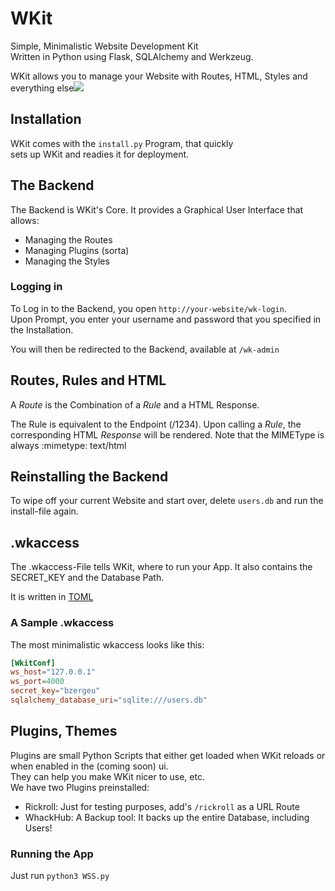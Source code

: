 # WKit
Simple, Minimalistic Website Development Kit  
Written in Python using Flask, SQLAlchemy and Werkzeug.

WKit allows you to manage your Website with Routes, HTML, Styles and everything else![](https://python.makes-me-horny.wtf/674760.png)

## Installation
WKit comes with the `install.py` Program, that quickly  
sets up WKit and readies it for deployment.

## The Backend 
The Backend is WKit's Core. It provides a Graphical User Interface that allows:

* Managing the Routes  
* Managing Plugins (sorta)  
* Managing the Styles
### Logging in
To Log in to the Backend, you open `http://your-website/wk-login`.  
Upon Prompt, you enter your username and password that you specified in the Installation.  

You will then be redirected to the Backend, available at `/wk-admin`

## Routes, Rules and HTML
A *Route* is the Combination of a *Rule* and a HTML Response.

The Rule is equivalent to the Endpoint (/1234). Upon calling a *Rule*, the corresponding HTML *Response* will be rendered. Note that the MIMEType is always :mimetype: text/html

## Reinstalling the Backend
To wipe off your current Website and start over, delete `users.db` and run the install-file again.


## .wkaccess
The .wkaccess-File tells WKit, where to run your App. It also contains the SECRET_KEY and the Database Path.

It is written in [TOML](https://toml.io/)

### A Sample .wkaccess

The most minimalistic wkaccess looks like this:

```toml
[WkitConf]
ws_host="127.0.0.1"
ws_port=4000
secret_key="bzergeu"
sqlalchemy_database_uri="sqlite:///users.db"
```

## Plugins, Themes
Plugins are small Python Scripts that either get loaded when WKit reloads or  
when enabled in the (coming soon) ui.  
They can help you make WKit nicer to use, etc.  
We have two Plugins preinstalled:  
* Rickroll:  Just for testing purposes, add's `/rickroll` as a URL Route  
* WhackHub:  A Backup tool: It backs up the entire Database, including Users!  



### Running the App
Just run `python3 WSS.py`

